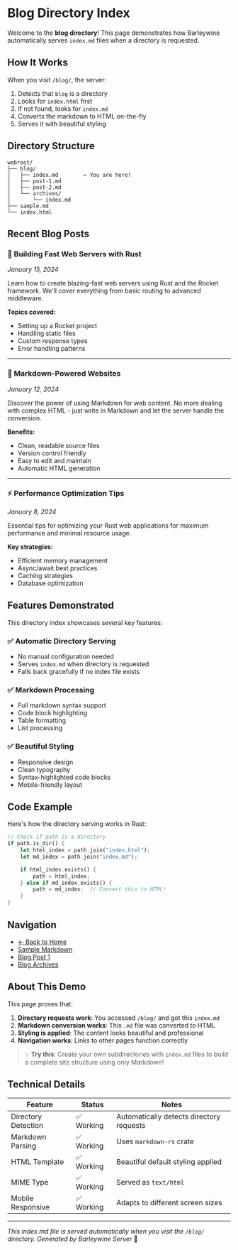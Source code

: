 # Blog Directory Index

Welcome to the **blog directory**! This page demonstrates how Barleywine automatically serves `index.md` files when a directory is requested.

## How It Works

When you visit `/blog/`, the server:

1. Detects that `blog` is a directory
2. Looks for `index.html` first
3. If not found, looks for `index.md`
4. Converts the markdown to HTML on-the-fly
5. Serves it with beautiful styling

## Directory Structure

```
webroot/
├── blog/
│   ├── index.md        ← You are here!
│   ├── post-1.md
│   ├── post-2.md
│   └── archives/
│       └── index.md
├── sample.md
└── index.html
```

## Recent Blog Posts

### 🚀 Building Fast Web Servers with Rust
*January 15, 2024*

Learn how to create blazing-fast web servers using Rust and the Rocket framework. We'll cover everything from basic routing to advanced middleware.

**Topics covered:**
- Setting up a Rocket project
- Handling static files
- Custom response types
- Error handling patterns

---

### 📝 Markdown-Powered Websites
*January 12, 2024*

Discover the power of using Markdown for web content. No more dealing with complex HTML - just write in Markdown and let the server handle the conversion.

**Benefits:**
- Clean, readable source files
- Version control friendly
- Easy to edit and maintain
- Automatic HTML generation

---

### ⚡ Performance Optimization Tips
*January 8, 2024*

Essential tips for optimizing your Rust web applications for maximum performance and minimal resource usage.

**Key strategies:**
- Efficient memory management
- Async/await best practices
- Caching strategies
- Database optimization

## Features Demonstrated

This directory index showcases several key features:

### ✅ Automatic Directory Serving
- No manual configuration needed
- Serves `index.md` when directory is requested
- Falls back gracefully if no index file exists

### ✅ Markdown Processing
- Full markdown syntax support
- Code block highlighting
- Table formatting
- List processing

### ✅ Beautiful Styling
- Responsive design
- Clean typography
- Syntax-highlighted code blocks
- Mobile-friendly layout

## Code Example

Here's how the directory serving works in Rust:

```rust
// Check if path is a directory
if path.is_dir() {
    let html_index = path.join("index.html");
    let md_index = path.join("index.md");

    if html_index.exists() {
        path = html_index;
    } else if md_index.exists() {
        path = md_index;  // Convert this to HTML!
    }
}
```

## Navigation

- [← Back to Home](/)
- [Sample Markdown](/sample.md)
- [Blog Post 1](/blog/post-1.md)
- [Blog Archives](/blog/archives/)

## About This Demo

This page proves that:

1. **Directory requests work**: You accessed `/blog/` and got this `index.md`
2. **Markdown conversion works**: This `.md` file was converted to HTML
3. **Styling is applied**: The content looks beautiful and professional
4. **Navigation works**: Links to other pages function correctly

> 💡 **Try this**: Create your own subdirectories with `index.md` files to build a complete site structure using only Markdown!

## Technical Details

| Feature | Status | Notes |
|---------|---------|-------|
| Directory Detection | ✅ Working | Automatically detects directory requests |
| Markdown Parsing | ✅ Working | Uses `markdown-rs` crate |
| HTML Template | ✅ Working | Beautiful default styling applied |
| MIME Type | ✅ Working | Served as `text/html` |
| Mobile Responsive | ✅ Working | Adapts to different screen sizes |

---

*This index.md file is served automatically when you visit the `/blog/` directory.*
*Generated by Barleywine Server* 🍺

